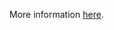 More information [here](https://docs.prismacloud.io/en/enterprise-edition/policy-reference/google-cloud-policies/cloud-sql-policies/bc-gcp-sql-10).
